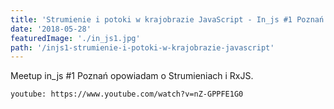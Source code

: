 ```yaml
---
title: 'Strumienie i potoki w krajobrazie JavaScript - In_js #1 Poznań - nagranie video'
date: '2018-05-28'
featuredImage: './in_js1.jpg'
path: '/injs1-strumienie-i-potoki-w-krajobrazie-javascript'
---
```


Meetup in_js #1 Poznań opowiadam o Strumieniach i RxJS.

`youtube: https://www.youtube.com/watch?v=nZ-GPPFE1G0`
